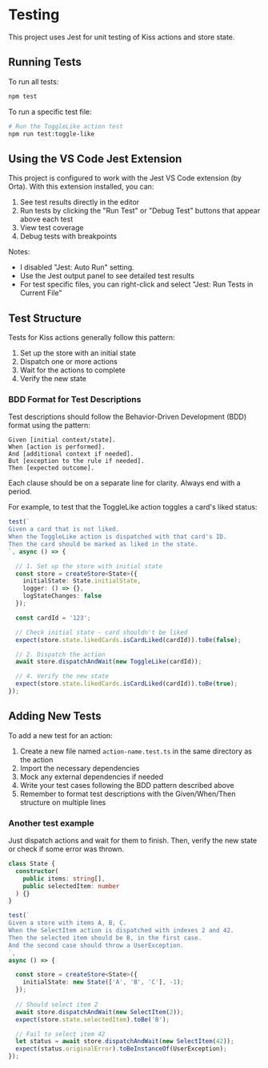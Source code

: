 # Testing

This project uses Jest for unit testing of Kiss actions and store state.

## Running Tests

To run all tests:

```bash
npm test
```

To run a specific test file:

```bash
# Run the ToggleLike action test
npm run test:toggle-like
```

## Using the VS Code Jest Extension

This project is configured to work with the Jest VS Code extension (by Orta). With this extension installed, you can:

1. See test results directly in the editor
2. Run tests by clicking the "Run Test" or "Debug Test" buttons that appear above each test
3. View test coverage
4. Debug tests with breakpoints

Notes:

- I disabled "Jest: Auto Run" setting.
- Use the Jest output panel to see detailed test results
- For test specific files, you can right-click and select "Jest: Run Tests in Current File"

## Test Structure

Tests for Kiss actions generally follow this pattern:

1. Set up the store with an initial state
2. Dispatch one or more actions
3. Wait for the actions to complete
4. Verify the new state

### BDD Format for Test Descriptions

Test descriptions should follow the Behavior-Driven Development (BDD) format using the pattern:

```text
Given [initial context/state].
When [action is performed].
And [additional context if needed].
But [exception to the rule if needed].
Then [expected outcome].
```

Each clause should be on a separate line for clarity. Always end with a period.

For example, to test that the ToggleLike action toggles a card's liked status:

```typescript
test(`
Given a card that is not liked.
When the ToggleLike action is dispatched with that card's ID.
Then the card should be marked as liked in the state.
`, async () => {

  // 1. Set up the store with initial state
  const store = createStore<State>({
    initialState: State.initialState,
    logger: () => {},
    logStateChanges: false
  });

  const cardId = '123';

  // Check initial state - card shouldn't be liked
  expect(store.state.likedCards.isCardLiked(cardId)).toBe(false);

  // 2. Dispatch the action
  await store.dispatchAndWait(new ToggleLike(cardId));

  // 4. Verify the new state
  expect(store.state.likedCards.isCardLiked(cardId)).toBe(true);
});
```

## Adding New Tests

To add a new test for an action:

1. Create a new file named `action-name.test.ts` in the same directory as the action
2. Import the necessary dependencies
3. Mock any external dependencies if needed
4. Write your test cases following the BDD pattern described above
5. Remember to format test descriptions with the Given/When/Then structure on multiple lines

### Another test example

Just dispatch actions and wait for them to finish. Then, verify the new state or check if some error was thrown.

```typescript
class State {
  constructor(
    public items: string[], 
    public selectedItem: number
  ) {}
}

test(`
Given a store with items A, B, C.
When the SelectItem action is dispatched with indexes 2 and 42.
Then the selected item should be B, in the first case.
And the second case should throw a UserException.
`, 
async () => {

  const store = createStore<State>({
    initialState: new State(['A', 'B', 'C'], -1);
  });
  
  // Should select item 2
  await store.dispatchAndWait(new SelectItem(2));
  expect(store.state.selectedItem).toBe('B');

  // Fail to select item 42
  let status = await store.dispatchAndWait(new SelectItem(42));    
  expect(status.originalError).toBeInstanceOf(UserException);          
});
```

